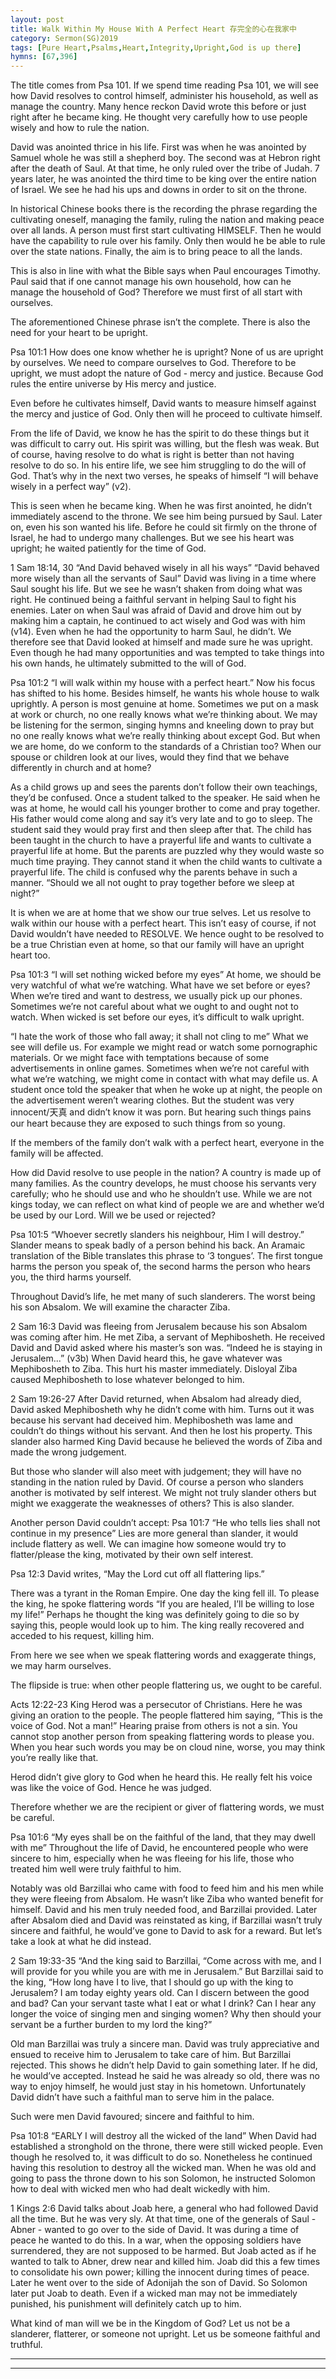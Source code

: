```yaml
---
layout: post
title: Walk Within My House With A Perfect Heart 存完全的心在我家中
category: Sermon(SG)2019
tags: [Pure Heart,Psalms,Heart,Integrity,Upright,God is up there]
hymns: [67,396]
---
```


The title comes from Psa 101. If we spend time reading Psa 101, we will see how David resolves to control himself, administer his household, as well as manage the country. Many hence reckon David wrote this before or just right after he became king. He thought very carefully how to use people wisely and how to rule the nation. 

David was anointed thrice in his life. First was when he was anointed by Samuel whole he was still a shepherd boy. The second was at Hebron right after the death of Saul. At that time, he only ruled over the tribe of Judah. 7 years later, he was anointed the third time to be king over the entire nation of Israel. We see he had his ups and downs in order to sit on the throne. 

In historical Chinese books there is the recording the phrase regarding the cultivating oneself, managing the family, ruling the nation and making peace over all lands. A person must first start cultivating HIMSELF. Then he would have the capability to rule over his family. Only then would he be able to rule over the state nations. Finally, the aim is to bring peace to all the lands. 

This is also in line with what the Bible says when Paul encourages Timothy. Paul said that if one cannot manage his own household, how can he manage the household of God? Therefore we must first of all start with ourselves. 

The aforementioned Chinese phrase isn’t the complete. There is also the need for your heart to be upright. 

Psa 101:1
How does one know whether he is upright? None of us are upright by ourselves. We need to compare ourselves to God. Therefore to be upright, we must adopt the nature of God - mercy and justice. Because God rules the entire universe by His mercy and justice. 

Even before he cultivates himself, David wants to measure himself against the mercy and justice of God. Only then will he proceed to cultivate himself. 

From the life of David, we know he has the spirit to do these things but it was difficult to carry out. His spirit was willing, but the flesh was weak. But of course, having resolve to do what is right is better than not having resolve to do so. In his entire life, we see him struggling to do the will of God. That’s why in the next two verses, he speaks of himself “I will behave wisely in a perfect way” (v2). 

This is seen when he became king. When he was first anointed, he didn’t immediately ascend to the throne. We see him being pursued by Saul. Later on, even his son wanted his life. Before he could sit firmly on the throne of Israel, he had to undergo many challenges. But we see his heart was upright; he waited patiently for the time of God. 

1 Sam 18:14, 30
“And David behaved wisely in all his ways”
“David behaved more wisely than all the servants of Saul”
David was living in a time where Saul sought his life. But we see he wasn’t shaken from doing what was right. He continued being a faithful servant in helping Saul to fight his enemies. Later on when Saul was afraid of David and drove him out by making him a captain, he continued to act wisely and God was with him (v14). Even when he had the opportunity to harm Saul, he didn’t. We therefore see that David looked at himself and made sure he was upright. Even though he had many opportunities and was tempted to take things into his own hands, he ultimately submitted to the will of God. 

Psa 101:2
“I will walk within my house with a perfect heart.”
Now his focus has shifted to his home. Besides himself, he wants his whole house to walk uprightly. A person is most genuine at home. Sometimes we put on a mask at work or church, no one really knows what we’re thinking about. We may be listening for the sermon, singing hymns and kneeling down to pray but no one really knows what we’re really thinking about except God. But when we are home, do we conform to the standards of a Christian too? When our spouse or children look at our lives, would they find that we behave differently in church and at home? 

As a child grows up and sees the parents don’t follow their own teachings, they’d be confused. Once a student talked to the speaker. He said when he was at home, he would call his younger brother to come and pray together. His father would come along and say it’s very late and to go to sleep. The student said they would pray first and then sleep after that. The child has been taught in the church to have a prayerful life and wants to cultivate a prayerful life at home. But the parents are puzzled why they would waste so much time praying. They cannot stand it when the child wants to cultivate a prayerful life. The child is confused why the parents behave in such a manner. “Should we all not ought to pray together before we sleep at night?”

It is when we are at home that we show our true selves. Let us resolve to walk within our house with a perfect heart. This isn’t easy of course, if not David wouldn’t have needed to RESOLVE. We hence ought to be resolved to be a true Christian even at home, so that our family will have an upright heart too. 

Psa 101:3
“I will set nothing wicked before my eyes”
At home, we should be very watchful of what we’re watching. What have we set before or eyes? When we’re tired and want to destress, we usually pick up our phones. Sometimes we’re not careful about what we ought to and ought not to watch. When wicked is set before our eyes, it’s difficult to walk upright. 

“I hate the work of those who fall away; it shall not cling to me”
What we see will defile us. For example we might read or watch some pornographic materials. Or we might face with temptations because of some advertisements in online games. Sometimes when we’re not careful with what we’re watching, we might come in contact with what may defile us. A student once told the speaker that when he woke up at night, the people on the advertisement weren’t wearing clothes. But the student was very innocent/天真 and didn’t know it was porn. But hearing such things pains our heart because they are exposed to such things from so young. 

If the members of the family don’t walk with a perfect heart, everyone in the family will be affected. 

How did David resolve to use people in the nation? A country is made up of many families. As the country develops, he must choose his servants very carefully; who he should use and who he shouldn’t use. While we are not kings today, we can reflect on what kind of people we are and whether we’d be used by our Lord. Will we be used or rejected?

Psa 101:5
“Whoever secretly slanders his neighbour, Him I will destroy.”
Slander means to speak badly of a person behind his back. An Aramaic translation of the Bible translates this phrase to ‘3 tongues’. The first tongue harms the person you speak of, the second harms the person who hears you, the third harms yourself. 

Throughout David’s life, he met many of such slanderers. The worst being his son Absalom. We will examine the character Ziba.

2 Sam 16:3
David was fleeing from Jerusalem because his son Absalom was coming after him. He met Ziba, a servant of Mephibosheth. He received David and David asked where his master’s son was. “Indeed he is staying in Jerusalem...” (v3b)
When David heard this, he gave whatever was Mephibosheth to Ziba. This hurt his master immediately. Disloyal Ziba caused Mephibosheth to lose whatever belonged to him. 

2 Sam 19:26-27
After David returned, when Absalom had already died, David asked Mephibosheth why he didn’t come with him. Turns out it was because his servant had deceived him. Mephibosheth was lame and couldn’t do things without his servant. And then he lost his property. This slander also harmed King David because he believed the words of Ziba and made the wrong judgement. 

But those who slander will also meet with judgement; they will have no standing in the nation ruled by David. Of course a person who slanders another is motivated by self interest. We might not truly slander others but might we exaggerate the weaknesses of others? This is also slander. 

Another person David couldn’t accept:
Psa 101:7
“He who tells lies shall not continue in my presence”
Lies are more general than slander, it would include flattery as well. We can imagine how someone would try to flatter/please the king, motivated by their own self interest. 

Psa 12:3
David writes, “May the Lord cut off all flattering lips.”

There was a tyrant in the Roman Empire. One day the king fell ill. To please the king, he spoke flattering words “If you are healed, I’ll be willing to lose my life!” Perhaps he thought the king was definitely going to die so by saying this, people would look up to him. The king really recovered and acceded to his request, killing him. 

From here we see when we speak flattering words and exaggerate things, we may harm ourselves. 

The flipside is true: when other people flattering us, we ought to be careful.

Acts 12:22-23
King Herod was a persecutor of Christians. Here he was giving an oration to the people. The people flattered him saying, “This is the voice of God. Not a man!” Hearing praise from others is not a sin. You cannot stop another person from speaking flattering words to please you. When you hear such words you may be on cloud nine, worse, you may think you’re really like that. 

Herod didn’t give glory to God when he heard this. He really felt his voice was like the voice of God. Hence he was judged. 

Therefore whether we are the recipient or giver of flattering words, we must be careful. 

Psa 101:6
“My eyes shall be on the faithful of the land, that they may dwell with me”
Throughout the life of David, he encountered people who were sincere to him, especially when he was fleeing for his life, those who treated him well were truly faithful to him. 

Notably was old Barzillai who came with food to feed him and his men while they were fleeing from Absalom. He wasn’t like Ziba who wanted benefit for himself. David and his men truly needed food, and Barzillai provided. Later after Absalom died and David was reinstated as king, if Barzillai wasn’t truly sincere and faithful, he would’ve gone to David to ask for a reward. But let’s take a look at what he did instead. 

2 Sam 19:33-35
“And the king said to Barzillai, “Come across with me, and I will provide for you while you are with me in Jerusalem.” But Barzillai said to the king, “How long have I to live, that I should go up with the king to Jerusalem? I am today eighty years old. Can I discern between the good and bad? Can your servant taste what I eat or what I drink? Can I hear any longer the voice of singing men and singing women? Why then should your servant be a further burden to my lord the king?”

Old man Barzillai was truly a sincere man. David was truly appreciative and ensued to receive him to Jerusalem to take care of him. But Barzillai rejected. This shows he didn’t help David to gain something later. If he did, he would’ve accepted. Instead he said he was already so old, there was no way to enjoy himself, he would just stay in his hometown. Unfortunately David didn’t have such a faithful man to serve him in the palace. 

Such were men David favoured; sincere and faithful to him. 

Psa 101:8
“EARLY I will destroy all the wicked of the land”
When David had established a stronghold on the throne, there were still wicked people. Even though he resolved to, it was difficult to do so. Nonetheless he continued having this resolution to destroy all the wicked man. When he was old and going to pass the throne down to his son Solomon, he instructed Solomon how to deal with wicked men who had dealt wickedly with him. 

1 Kings 2:6
David talks about Joab here, a general who had followed David all the time. But he was very sly. At that time, one of the generals of Saul - Abner - wanted to go over to the side of David. It was during a time of peace he wanted to do this. In a war, when the opposing soldiers have surrendered, they are not supposed to be harmed. But Joab acted as if he wanted to talk to Abner, drew near and killed him. Joab did this a few times to consolidate his own power; killing the innocent during times of peace. Later he went over to the side of Adonijah the son of David. So Solomon later put Joab to death. Even if a wicked man may not be immediately punished, his punishment will definitely catch up to him. 

What kind of man will we be in the Kingdom of God? Let us not be a slanderer, flatterer, or someone not upright. Let us be someone faithful and truthful. 



----
****
